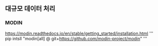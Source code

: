 ## 대규모 데이터 처리
### MODIN
https://modin.readthedocs.io/en/stable/getting_started/installation.html
'''
pip intsll "modin[all] @ git+https://github.com/modin-project/modin"
'''
